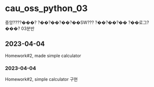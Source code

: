 # cau_oss_python_03
중앙????���? ?��?��?��?��SW??? ?��?��?�� ?��로그?���? 03분반

## 2023-04-04
Homework#2, made simple calculator

### 2023-04-04
Homework#2, simple calculator 구현